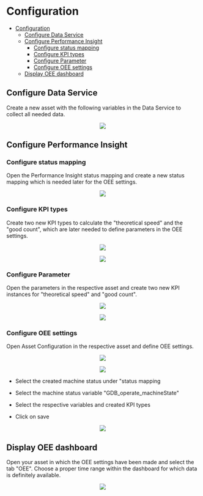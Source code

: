 # Configuration

- [Configuration](#configuration)
  - [Configure Data Service](#configure-data-service)
  - [Configure Performance Insight](#configure-performance-insight)
    - [Configure status mapping](#configure-status-mapping)
    - [Configure KPI types](#configure-kpi-types)
    - [Configure Parameter](#configure-parameter)
    - [Configure OEE settings](#configure-oee-settings)
  - [Display OEE dashboard](#display-oee-dashboard)

## Configure Data Service

Create a new asset with the following variables in the Data Service to collect all needed data.

<p align="center"><kbd><img src="graphics/Data_Service_Variables.PNG" /></kbd></p>

## Configure Performance Insight

### Configure status mapping

Open the Performance Insight status mapping and create a new status mapping which is needed later for the OEE settings.

<p align="center"><kbd><img src="graphics/Performance_Insight_machine_status.PNG" /></kbd></p>

### Configure KPI types

Create two new KPI types to calculate the "theoretical speed" and the "good count", which are later needed to define parameters in the OEE settings.

<p align="center"><kbd><img src="graphics/Performance_Insight_KPI_theoretical_speed.PNG" /></kbd></p>

<p align="center"><kbd><img src="graphics/Performance_Insight_KPI_good_count.PNG" /></kbd></p>

### Configure Parameter

Open the parameters in the respective asset and create two new KPI instances for "theoretical speed" and "good count".

<p align="center"><kbd><img src="graphics/Performance_Insight_parameter_good_count.PNG" /></kbd></p>

<p align="center"><kbd><img src="graphics/Performance_Insight_parameter_theoretical_speed.PNG" /></kbd></p>

### Configure OEE settings

Open Asset Configuration in the respective asset and define OEE settings.

<p align="center"><kbd><img src="graphics/Performance_Insight_Asset_Configuration.PNG" /></kbd></p>

<p align="center"><kbd><img src="graphics/Performance_Insight_define_OEE_settings.PNG" /></kbd></p>

- Select the created machine status under "status mapping

- Select the machine status variable "GDB_operate_machineState"

- Select the respective variables and created KPI types

- Click on save
 
<p align="center"><kbd><img src="graphics/Performance_Insight_OEE_settings.PNG" /></kbd></p>

## Display OEE dashboard

Open your asset in which the OEE settings have been made and select the tab "OEE". Choose a proper time range within the dashboard for which data is definitely available.

<p align="center"><kbd><img src="graphics/Performance_Insight_OEE_Dashboard.PNG" /></kbd></p>
